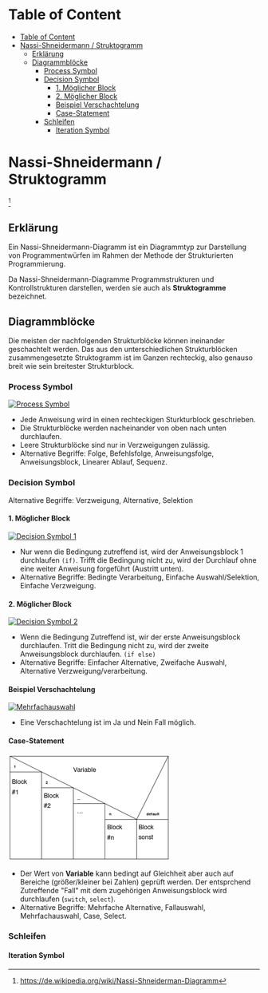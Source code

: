 # Table of Content
- [Table of Content](#table-of-content)
- [Nassi-Shneidermann / Struktogramm](#nassi-shneidermann--struktogramm)
  - [Erklärung](#erklärung)
  - [Diagrammblöcke](#diagrammblöcke)
    - [Process Symbol](#process-symbol)
    - [Decision Symbol](#decision-symbol)
      - [1. Möglicher Block](#1-möglicher-block)
      - [2. Möglicher Block](#2-möglicher-block)
      - [Beispiel Verschachtelung](#beispiel-verschachtelung)
      - [Case-Statement](#case-statement)
    - [Schleifen](#schleifen)
      - [Iteration Symbol](#iteration-symbol)

# Nassi-Shneidermann / Struktogramm
[^1]
## Erklärung
Ein Nassi-Shneidermann-Diagramm ist ein Diagrammtyp zur Darstellung von Programmentwürfen im Rahmen der Methode der Strukturierten Programmierung. 

Da Nassi-Shneidermann-Diagramme Programmstrukturen und Kontrollstrukturen darstellen, werden sie auch als __Struktogramme__ bezeichnet.

## Diagrammblöcke
Die meisten der nachfolgenden Strukturblöcke können ineinander geschachtelt werden. Das aus den unterschiedlichen Strukturblöcken zusammengesetzte Struktogramm ist im Ganzen rechteckig, also genauso breit wie sein breitester Strukturblock.

### Process Symbol
[![Process Symbol](https://upload.wikimedia.org/wikipedia/commons/1/1e/LineareAnw.png "Process Symbol")](https://de.wikipedia.org/wiki/Nassi-Shneiderman-Diagramm#Process_Symbol)

- Jede Anweisung wird in einen rechteckigen Sturkturblock geschrieben. 
- Die Strukturblöcke werden nacheinander von oben nach unten durchlaufen. 
- Leere Strukturblöcke sind nur in Verzweigungen zulässig.
- Alternative Begriffe: Folge, Befehlsfolge, Anweisungsfolge, Anweisungsblock, Linearer Ablauf, Sequenz.

### Decision Symbol
Alternative Begriffe: Verzweigung, Alternative, Selektion
#### 1. Möglicher Block

[![Decision Symbol 1](https://upload.wikimedia.org/wikipedia/commons/5/50/EinfAusw.png "Einfachauswahl")](https://de.wikipedia.org/wiki/Nassi-Shneiderman-Diagramm#Decision_Symbol)

- Nur wenn die Bedingung zutreffend ist, wird der Anweisungsblock 1 durchlaufen `(if)`. Trifft die Bedingung nicht zu, wird der Durchlauf ohne eine weiter Anweisung forgeführt (Austritt unten).
- Alternative Begriffe: Bedingte Verarbeitung, Einfache Auswahl/Selektion, Einfache Verzweigung.

#### 2. Möglicher Block

[![Decision Symbol 2](https://upload.wikimedia.org/wikipedia/commons/7/73/ZweifAusw.png "Zweifachauswahl")](https://de.wikipedia.org/wiki/Nassi-Shneiderman-Diagramm#Decision_Symbol)

- Wenn die Bedingung Zutreffend ist, wir der erste Anweisungsblock durchlaufen. Tritt die Bedingung nicht zu, wird der zweite Anweisungsblock durchlaufen. `(if else)`
- Alternative Begriffe: Einfacher Alternative, Zweifache Auswahl, Alternative Verzweigung/verarbeitung.

#### Beispiel Verschachtelung

[![Mehrfachauswahl](https://upload.wikimedia.org/wikipedia/commons/5/5f/MehrfAusw.png "Mehrfachauswahl")](https://de.wikipedia.org/wiki/Nassi-Shneiderman-Diagramm#Decision_Symbol)

- Eine Verschachtelung ist im Ja und Nein Fall möglich.

#### Case-Statement

[![Case-Statement](../../img/Nassi-Shneiderman/NassiShneiderman-case.svg.png "Case-Statement")](https://de.wikipedia.org/wiki/Nassi-Shneiderman-Diagramm#Decision_Symbol)

- Der Wert von __Variable__ kann bedingt auf Gleichheit aber auch auf Bereiche (größer/kleiner bei Zahlen) geprüft werden. Der entsprchend Zutreffende "Fall" mit dem zugehörigen Anweisungsblock wird durchlaufen (`switch`, `select`).
- Alternative Begriffe: Mehrfache Alternative, Fallauswahl, Mehrfachauswahl, Case, Select.

### Schleifen

#### Iteration Symbol


[^1]: https://de.wikipedia.org/wiki/Nassi-Shneiderman-Diagramm